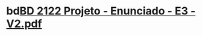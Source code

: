 # bd[BD 2122 Projeto - Enunciado - E3 - V2.pdf](https://github.com/Rafasws/bd/files/8931829/BD.2122.Projeto.-.Enunciado.-.E3.-.V2.pdf)
